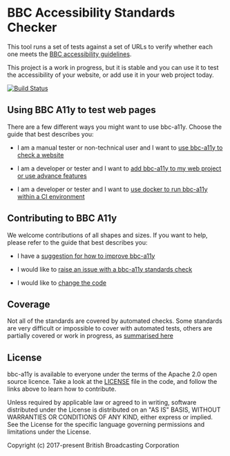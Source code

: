 # BBC Accessibility Standards Checker

This tool runs a set of tests against a set of URLs to verify whether each one
meets the [BBC accessibility
guidelines](http://www.bbc.co.uk/guidelines/futuremedia/accessibility/).

This project is a work in progress, but it is stable and you can use it to
test the accessibility of your website, or add use it in your web project
today.

[![Build Status](https://travis-ci.org/bbc/bbc-a11y.svg?branch=master)](https://travis-ci.org/bbc/bbc-a11y)

## Using BBC A11y to test web pages

There are a few different ways you might want to use bbc-a11y. Choose the guide
that best describes you:

* I am a manual tester or non-technical user and I want to
  [use bbc-a11y to check a website](./guides/using/checking-a-website.md)

* I am a developer or tester and I want to
  [add bbc-a11y to my web project or use advance features](./guides/using/using-bbc-a11y-in-your-project.md)

* I am a developer or tester and I want to
  [use docker to run bbc-a11y within a CI environment](./docker/README.md)

## Contributing to BBC A11y

We welcome contributions of all shapes and sizes. If you want to help, please
refer to the guide that best describes you:

* I have a
  [suggestion for how to improve bbc-a11y](./guides/contributing/suggesting-improvements.md)

* I would like to
  [raise an issue with a bbc-a11y standards check](./guides/contributing/raising-issues-with-standards-checks.md)

* I would like to
  [change the code](./guides/contributing/code-changes.md)

## Coverage

Not all of the standards are covered by automated checks. Some standards are
very difficult or impossible to cover with automated tests, others are partially
covered or work in progress, as [summarised here](./guides/coverage.md)

## License

bbc-a11y is available to everyone under the terms of the Apache 2.0 open source
licence. Take a look at the [LICENSE](./LICENSE) file in the code, and follow the links above to learn how to contribute.

Unless required by applicable law or agreed to in writing, software
distributed under the License is distributed on an "AS IS" BASIS,
WITHOUT WARRANTIES OR CONDITIONS OF ANY KIND, either express or implied.
See the License for the specific language governing permissions and
limitations under the License.

Copyright (c) 2017-present British Broadcasting Corporation
